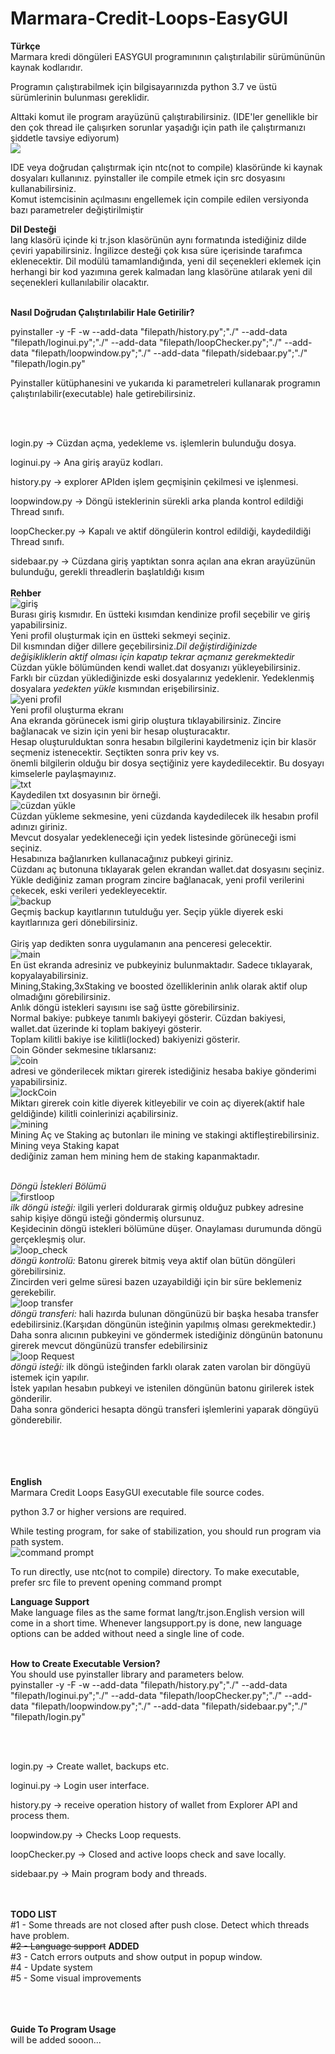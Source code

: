 # Marmara-Credit-Loops-EasyGUI

__Türkçe__<br>
Marmara kredi döngüleri EASYGUI programınının çalıştırılabilir sürümününün kaynak kodlarıdır.

Programın çalıştırabilmek için bilgisayarınızda python 3.7 ve üstü sürümlerinin bulunması gereklidir.

Alttaki komut ile program arayüzünü çalıştırabilirsiniz. (IDE'ler genellikle bir den çok thread ile çalışırken sorunlar yaşadığı için path ile çalıştırmanızı şiddetle
tavsiye ediyorum)<br>
![](/readmepictures/runlogin.png)

IDE veya doğrudan çalıştırmak için ntc(not to compile) klasöründe ki kaynak dosyaları kullanınız. pyinstaller ile compile etmek için src dosyasını kullanabilirsiniz.<br>
Komut istemcisinin açılmasını engellemek için compile edilen versiyonda bazı parametreler değiştirilmiştir <br>

__Dil Desteği__<br>
lang klasörü içinde ki tr.json klasörünün aynı formatında istediğiniz dilde çeviri yapabilirsiniz. İngilizce desteği çok kısa süre içerisinde tarafımca eklenecektir.
Dil modülü tamamlandığında, yeni dil seçenekleri eklemek için herhangi bir kod yazımına gerek kalmadan lang klasörüne atılarak yeni dil seçenekleri kullanılabilir olacaktır.<br>
<br>


__Nasıl Doğrudan Çalıştırılabilir Hale Getirilir?__

pyinstaller -y -F -w --add-data "filepath/history.py";"./" --add-data "filepath/loginui.py";"./" --add-data "filepath/loopChecker.py";"./" --add-data "filepath/loopwindow.py";"./" --add-data "filepath/sidebaar.py";"./"  "filepath/login.py"


Pyinstaller kütüphanesini ve yukarıda ki parametreleri kullanarak programın çalıştırılabilir(executable) hale getirebilirsiniz.

<br><br>

login.py       -> Cüzdan açma, yedekleme vs. işlemlerin bulunduğu dosya.

loginui.py     -> Ana giriş arayüz kodları.

history.py     -> explorer APIden işlem geçmişinin çekilmesi ve işlenmesi.

loopwindow.py  -> Döngü isteklerinin sürekli arka planda kontrol edildiği Thread sınıfı.

loopChecker.py -> Kapalı ve aktif döngülerin kontrol edildiği, kaydedildiği Thread sınıfı.

sidebaar.py    -> Cüzdana giriş yaptıktan sonra açılan ana ekran arayüzünün bulunduğu, gerekli threadlerin başlatıldığı kısım 
<br><br>
__Rehber__<br>
![giriş](/readmepictures/loginScreen.png)<br>
Burası giriş kısmıdır. En üstteki kısımdan kendinize profil seçebilir ve giriş yapabilirsiniz.<br>
Yeni profil oluşturmak için en üstteki sekmeyi seçiniz.<br>
Dil kısmından diğer dillere geçebilirsiniz.*Dil değiştirdiğinizde* <br>
*değişikliklerin aktif olması için kapatıp tekrar açmanız gerekmektedir*<br>Cüzdan yükle bölümünden kendi wallet.dat dosyanızı yükleyebilirsiniz.<br>
Farklı bir cüzdan yüklediğinizde eski dosyalarınız yedeklenir. Yedeklenmiş dosyalara *yedekten yükle* kısmından erişebilirsiniz.<br>
![yeni profil](/readmepictures/new_profile.png)<br>
Yeni profil oluşturma ekranı<br>
Ana ekranda görünecek ismi girip oluştura tıklayabilirsiniz. Zincire bağlanacak ve sizin için yeni bir hesap oluşturacaktır.<br>
Hesap oluşturulduktan sonra hesabın bilgilerini kaydetmeniz için bir klasör seçmeniz istenecektir. Seçtikten sonra priv key vs.<br>
önemli bilgilerin olduğu bir dosya seçtiğiniz yere kaydedilecektir. Bu dosyayı kimselerle paylaşmayınız.<br>
![txt](/readmepictures/txtFile.png)<br>
Kaydedilen txt dosyasının bir örneği. <br>
![cüzdan yükle](/readmepictures/load_wallet.png)<br>
Cüzdan yükleme sekmesine, yeni cüzdanda kaydedilecek ilk hesabın profil adınızı giriniz.<br>
Mevcut dosyalar yedekleneceği için yedek listesinde görüneceği ismi seçiniz.<br>
Hesabınıza bağlanırken kullanacağınız pubkeyi giriniz.<br>
Cüzdanı aç butonuna tıklayarak gelen ekrandan wallet.dat dosyasını seçiniz.<br>
Yükle dediğiniz zaman program zincire bağlanacak, yeni profil verilerini çekecek, eski verileri yedekleyecektir.<br>
![backup](/readmepictures/backupScreen.png)<br>
Geçmiş backup kayıtlarının tutulduğu yer. Seçip yükle diyerek eski kayıtlarınıza geri dönebilirsiniz.<br><br>
Giriş yap dedikten sonra uygulamanın ana penceresi gelecektir.<br>
![main](/readmepictures/mainScreen.png)<br>
En üst ekranda adresiniz ve pubkeyiniz bulunmaktadır. Sadece tıklayarak, kopyalayabilirsiniz.<br>
Mining,Staking,3xStaking ve boosted özelliklerinin anlık olarak aktif olup olmadığını görebilirsiniz.<br>
Anlık döngü istekleri sayısını ise sağ üstte görebilirsiniz.<br>
Normal bakiye: pubkeye tanımlı bakiyeyi gösterir. Cüzdan bakiyesi, wallet.dat üzerinde ki toplam bakiyeyi gösterir.<br>
Toplam kilitli bakiye ise kilitli(locked) bakiyenizi gösterir.<br>
Coin Gönder sekmesine tıklarsanız:<br>
![coin](/readmepictures/coinGonder.png)<br>
adresi ve gönderilecek miktarı girerek istediğiniz hesaba bakiye gönderimi yapabilirsiniz.<br>
![lockCoin](/readmepictures/lockCoin.png)<br>
Miktarı girerek coin kitle diyerek kitleyebilir ve coin aç diyerek(aktif hale geldiğinde) kilitli coinlerinizi açabilirsiniz.<br>
![mining](/readmepictures/Mining.png)<br>
Mining Aç ve Staking aç butonları ile mining ve stakingi aktifleştirebilirsiniz. Mining veya Staking kapat<br>
dediğiniz zaman hem mining hem de staking kapanmaktadır.<br><br>

*Döngü İstekleri Bölümü*<br>
![firstloop](/readmepictures/firstLoopRequest.png)<br>
*ilk döngü isteği:* ilgili yerleri doldurarak girmiş olduğuz pubkey adresine sahip kişiye döngü isteği göndermiş olursunuz.<br>
Keşidecinin döngü istekleri bölümüne düşer. Onaylaması durumunda döngü gerçekleşmiş olur.<br>
![loop_check](/readmepictures/loop_check.png)<br>
*döngü kontrolü:* Batonu girerek bitmiş veya aktif olan bütün döngüleri görebilirsiniz.<br>
Zincirden veri gelme süresi bazen uzayabildiği için bir süre beklemeniz gerekebilir.<br>
![loop transfer](/readmepictures/loopTransfer.png)<br>
*döngü transferi:* hali hazırda bulunan döngünüzü bir başka hesaba transfer edebilirsiniz.(Karşıdan döngünün isteğinin yapılmış olması gerekmektedir.)<br>
Daha sonra alıcının pubkeyini ve göndermek istediğiniz döngünün batonunu girerek mevcut döngünüzü transfer edebilirsiniz<br>
![loop Request](/readmepictures/loopRequest.png)<br>
*döngü isteği:* ilk döngü isteğinden farklı olarak zaten varolan bir döngüyü istemek için yapılır.<br>
İstek yapılan hesabın pubkeyi ve istenilen döngünün batonu girilerek istek gönderilir.<br>
Daha sonra gönderici hesapta döngü transferi işlemlerini yaparak döngüyü gönderebilir.<br>


<br><br><br><br>
__English__<br>
Marmara Credit Loops EasyGUI executable file source codes.

python 3.7 or higher versions are required.

While testing program, for sake of stabilization, you should run program via path system. <br>
![command prompt](/readmepictures/runlogin.png)

To run directly, use ntc(not to compile) directory. To make executable, prefer src file to prevent opening command prompt<br>

__Language Support__<br>
Make language files as the same format lang/tr.json.English version will come in a short time.
Whenever langsupport.py is done, new language options can be added without need a single line of code.<br>
<br>

__How to Create Executable Version?__<br>
You should use pyinstaller library and parameters below.
<br>pyinstaller -y -F -w --add-data "filepath/history.py";"./" --add-data "filepath/loginui.py";"./" --add-data "filepath/loopChecker.py";"./" --add-data "filepath/loopwindow.py";"./" --add-data "filepath/sidebaar.py";"./"  "filepath/login.py"


<br><br>

login.py       -> Create wallet, backups etc.

loginui.py     -> Login user interface.

history.py     -> receive operation history of wallet from Explorer API and process them.

loopwindow.py  -> Checks Loop requests.

loopChecker.py -> Closed and active loops check and save locally.

sidebaar.py    -> Main program body and threads. 


<br><br>
__TODO LIST__<br>
#1 - Some threads are not closed after push close. Detect which threads have problem.<br>
~~#2 - Language support~~ __ADDED__<br>
#3 - Catch errors outputs and show output in popup window.<br>
#4 - Update system<br>
#5 - Some visual improvements<br>

<br><br><br>
__Guide To Program Usage__<br>
will be added sooon...



























